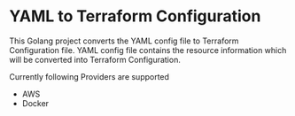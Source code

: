 # YAML to Terraform Configuration

This Golang project converts the YAML config file to Terraform Configuration file.
YAML config file contains the resource information which will be converted into Terraform Configuration.

Currently following Providers are supported

- AWS
- Docker